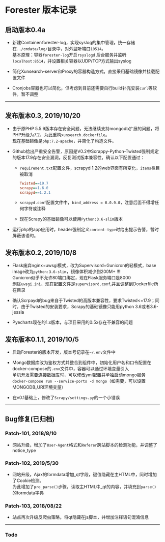 # Forester 版本记录

## 启动版本0.4a

- 新建Container:forester-log，实现syslog的集中管理，统一存储在`../cmdata/log/`目录中，对外监听端口`10514`。  
  基本原理：容器`forester-log`开启`rsyslogd` 后台服务并监听`localhost:8514`，并设置相关容器以UDP/TCP方式输出syslog

- 简化Xunsearch-server和Proxy的容器构造方式，直接采用基础镜像并挂载配置文件

- Cronjobs容器也可以简化，但考虑到目前还需要自行build补充安装`curl`等软件，暂不调整

---

## 发布版本0.3, 2019/10/20

- 由于原PHP 5.5.9版本存在安全问题，无法继续支持mongodb扩展的问题，将PHP升级为7.2，为此重构`xunsearch.dockerfile`。  
    现在基础镜像是`php:7.2-apache`，并简化了构造文件。
- Github给出严重安全告警，原因是V0.2中Scrappy-Python-Twisted强制规定的版本17.9存在安全漏洞，反复测试版本兼容性，确认以下配置通过：

  - `requirement.txt`配置文件，scrapyd 1.2的web界面有所变化，`items`栏目被取消

    ``` ini
    Twisted==19.7
    scrapy==1.6.0
    scrapyd==1.2.1
    ```

  - `scrapyd.conf`配置文件中，`bind_address = 0.0.0.0`，注意后面不得增任何字符或注释
  - 现在Scrapy的基础镜像可以使用`Python:3.6-slim`版本
  
- 运行php的app应用时，header强制定义`content-type`时给出提示告警，暂时屏蔽该语句。

## 发布版本0.2, 2019/10/8

- Flask废弃nginx+uwsgi模式，改为Supervisord+Gunicron的轻模式，base image改为`python:3.6-slim`，镜像体积减少到200M+ !!!  
  Gunicron似乎不允许80端口绑定，现在Flask服务端口是8000  
  删除`uwsgi.ini`，现在配置文件是`supervisord.conf`,并且调整到Dockerfile所在目录  

- 确认Scrpayd的bug来自于Twisted的高版本兼容性，要求Twisted<=17.9；同时，由于Twisted的安装要求，Scrapy的基础镜像只能用python 3.6或者3.6-jessia

- Pyecharts现在的1.x版本，与项目采用的0.5x存在不兼容的问题

## 发布版本0.1.1, 2019/10/5

- 启动Forester的版本开发，版本号记录在`~/.env`文件中
  
- Mongo数据库改为鉴权方式并整合到组件中，初始化用户名和口令配置在docker-compose的`.env`文件中，容器可以通过环境变量引入  
  单机开发需要连接数据库时，可以修改yml配置并单独启动mongo服务`docker-compose run --service-ports -d mongo`（如需要，可以设置MONGODB_URI环境变量）

- 在v0.1基础上，修改了`Scrapy/settings.py`的一个小错误

---

## Bug修复(已归档)

### Patch-101, 2018/8/10

- 网站升级，增加了`User-Agent`格式和`Referer`跨站脚本的检测功能，并调整了notice_type
  
### Patch-102, 2019/5/30

- 网站升级，Ajax的formdata增加_qt字段，键值隐藏在主HTML中，同时增加了Cookie检测。  
为此增加了`pre_parse()`步骤，读取主HTML中_qt的内容，并填充到`parse()`的formdata字典

### Patch-103, 2018/08/22

- 站点再次升级反爬虫策略，将qt隐藏在js脚本，并增加注释语句混淆信息

---

### Todo
